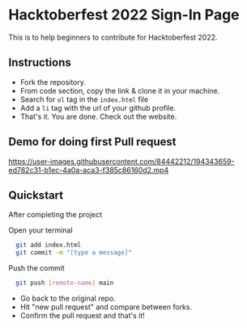 # Hacktoberfest 2022 Sign-In Page

This is to help beginners to contribute for Hacktoberfest 2022.

## Instructions

- Fork the repository.
- From code section, copy the link & clone it in your machine.
- Search for `ol` tag in the `index.html` file
- Add a `li` tag with the url of your github profile.
- That's it. You are done. Check out the website.

## Demo for doing first Pull request

https://user-images.githubusercontent.com/84442212/194343659-ed782c31-b1ec-4a0a-aca3-f385c86160d2.mp4

## Quickstart

After completing the project

Open your terminal

```bash
  git add index.html
  git commit -m "[type a message]"
```

Push the commit

```bash
  git push [remote-name] main
```

- Go back to the original repo.
- Hit "new pull request" and compare between forks.
- Confirm the pull request and that's it!

